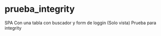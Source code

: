 # prueba_integrity
SPA Con una tabla con buscador y form de loggin (Solo vista)
Prueba para integrity 